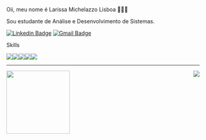 <p>Oii, meu nome é Larissa Michelazzo Lisboa 👩🏻‍💻 </p>
<p>Sou estudante de Análise e Desenvolvimento de Sistemas. <br></p>

[![Linkedin Badge](https://img.shields.io/badge/-LinkedIn-blue?style=flat-square&logo=Linkedin&logoColor=white&link=https://www.linkedin.com/in/larissa-michelazzo/)](https://www.linkedin.com/in/larissa-michelazzo/) [![Gmail Badge](https://img.shields.io/badge/-Gmail-c14438?style=flat-square&logo=Gmail&logoColor=white&link=mailto:michelazzolarissa272@gmail.com)](mailto:michelazzolarissa272@gmail.com)

Skills

<img src="https://img.shields.io/badge/java-%23ED8B00.svg?&style=for-the-badge&logo=java&logoColor=white"/><img src="https://img.shields.io/badge/javascript%20-%23323330.svg?&style=for-the-badge&logo=javascript&logoColor=%23F7DF1E"/><img src="https://img.shields.io/badge/html5%20-%23E34F26.svg?&style=for-the-badge&logo=html5&logoColor=white"/><img src="https://img.shields.io/badge/css3%20-%231572B6.svg?&style=for-the-badge&logo=css3&logoColor=white"/><img src="https://img.shields.io/badge/git%20-%23F05033.svg?&style=for-the-badge&logo=git&logoColor=white"/>

<hr>
<div>
  <img height="165" src="https://github-readme-stats.vercel.app/api?username=lari987&show_icons=true&title_color=9400D3&icon_color=79ff97&text_color=9f9f9f&bg_color=151515" />
  <img align="right" src="https://github-readme-stats.vercel.app/api/top-langs/?username=lari987&langs_count=6&layout=compact&title_color=fff&text_color=fff&bg_color=151515" />
</div>
